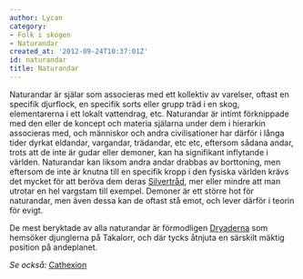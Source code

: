```yaml
---
author: Lycan
category:
- Folk i skogen
- Naturandar
created_at: '2012-09-24T10:37:01Z'
id: naturandar
title: Naturandar
---
```

Naturandar är själar som associeras med ett kollektiv av varelser, oftast en specifik djurflock, en specifik sorts eller grupp träd i en skog, elementarerna i ett lokalt vattendrag, etc. Naturandar är intimt förknippade med den eller de koncept och materia själarna under dem i hierarkin associeras med, och människor och andra civilisationer har därför i långa tider dyrkat eldandar, vargandar, trädandar, etc etc, eftersom sådana andar, trots att de inte är gudar eller demoner, kan ha signifikant inflytande i världen. Naturandar kan liksom andra andar drabbas av borttoning, men eftersom de inte är knutna till en specifik kropp i den fysiska världen krävs det mycket för att beröva dem deras [Silvertråd], mer eller mindre att man utrotar en hel vargstam till exempel. Demoner är ett större hot för naturandar, men även dessa kan de oftast stå emot, och lever därför i teorin för evigt.

De mest beryktade av alla naturandar är förmodligen [Dryaderna] som hemsöker djunglerna på Takalorr, och där tycks åtnjuta en särskilt mäktig position på andeplanet.

*Se också:* [Cathexion]

  [Silvertråd]: Silvertråd
  [Dryaderna]: Dryaderna
  [Cathexion]: Cathexion
